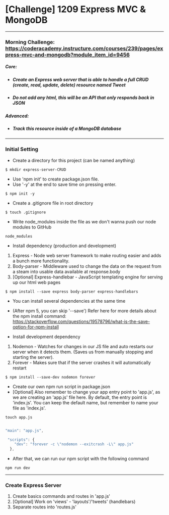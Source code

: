 # [Challenge] 1209 Express MVC & MongoDB
---
### Morning Challenge: https://coderacademy.instructure.com/courses/239/pages/express-mvc-and-mongodb?module_item_id=9456

##### Core:
* ##### Create an Express web server that is able to handle a full CRUD (create, read, update, delete) resource named Tweet
* ##### Do not add any html, this will be an API that only responds back in JSON

##### Advanced:
* ##### Track this resource inside of a MongoDB database
---
### Initial Setting

- Create a directory for this project (can be named anything)
```
$ mkdir express-server-CRUD
```

- Use 'npm init' to create package.json file. 
- Use '-y' at the end to save time on pressing enter.

```
$ npm init -y
```

- Create a .gitignore file in root directory
```
$ touch .gitignore
```
- Write node_modules inside the file as we don't wanna push our node modules to GitHub 
```
node_modules
```

- Install dependency (production and development)
1. Express - Node web server framework to make routing easier and adds a bunch more functionality.
2. Body-parser - Middleware used to change the data on the request from a steam into usable data available at response.body
3. [Optional] Express-handlebar - JavaScript templating engine for serving up our html web pages

```
$ npm install --save express body-parser express-handlebars
```
- You can install several dependencies at the same time
- (After npm 5, you can skip '--save') Refer here for more details about the npm install command: https://stackoverflow.com/questions/19578796/what-is-the-save-option-for-npm-install

- Install development dependency
1. Nodemon - Watches for changes in our JS file and auto restarts our server when it detects them. (Saves us from manually stopping and starting the server).
2. Forever - Makes sure that if the server crashes it will automatically restart

```
$ npm install --save-dev nodemon forever
```

- Create our own npm run script in package.json
- [Optional] Also remember to change your app entry point to 'app.js', as we are creating an 'app.js' file here. By default, the entry point is 'index.js'. You can keep the default name, but remember to name your file as 'index.js'.

```
touch app.js
```

```javascript

"main": "app.js",

 "scripts": {
    "dev": "forever -c \"nodemon --exitcrash -L\" app.js"
  },
```

- After that, we can run our npm script with the following command
```
npm run dev
```
---

### Create Express Server

1. Create basics commands and routes in 'app.js'
2. [Optional] Work on 'views' - 'layouts'/'tweets' (handlebars)
3. Separate routes into 'routes.js'
<!-- 4. Create controller -->
